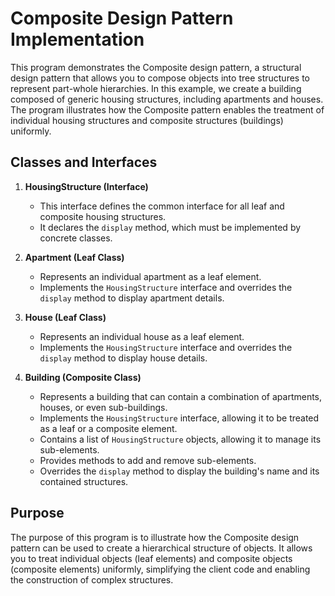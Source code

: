 # Composite Design Pattern Implementation

This program demonstrates the Composite design pattern, a structural design pattern that allows you to compose objects into tree structures to represent part-whole hierarchies. In this example, we create a building composed of generic housing structures, including apartments and houses. The program illustrates how the Composite pattern enables the treatment of individual housing structures and composite structures (buildings) uniformly.

## Classes and Interfaces

1. **HousingStructure (Interface)**
   - This interface defines the common interface for all leaf and composite housing structures.
   - It declares the `display` method, which must be implemented by concrete classes.

2. **Apartment (Leaf Class)**
   - Represents an individual apartment as a leaf element.
   - Implements the `HousingStructure` interface and overrides the `display` method to display apartment details.

3. **House (Leaf Class)**
   - Represents an individual house as a leaf element.
   - Implements the `HousingStructure` interface and overrides the `display` method to display house details.

4. **Building (Composite Class)**
   - Represents a building that can contain a combination of apartments, houses, or even sub-buildings.
   - Implements the `HousingStructure` interface, allowing it to be treated as a leaf or a composite element.
   - Contains a list of `HousingStructure` objects, allowing it to manage its sub-elements.
   - Provides methods to add and remove sub-elements.
   - Overrides the `display` method to display the building's name and its contained structures.



## Purpose

The purpose of this program is to illustrate how the Composite design pattern can be used to create a hierarchical structure of objects. It allows you to treat individual objects (leaf elements) and composite objects (composite elements) uniformly, simplifying the client code and enabling the construction of complex structures.

